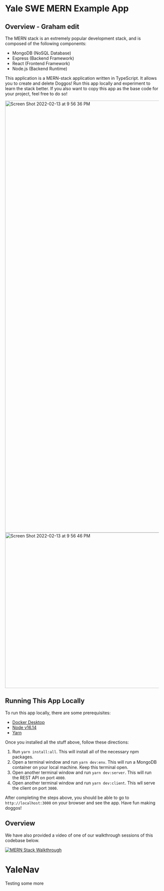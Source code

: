 # Yale SWE MERN Example App

## Overview - Graham edit

The MERN stack is an extremely popular development stack, and is composed of the following components:

- MongoDB (NoSQL Database)
- Express (Backend Framework)
- React (Frontend Framework)
- Node.js (Backend Runtime)

This application is a MERN-stack application written in TypeScript. It allows you to create and delete Doggos! Run this app locally and experiment to learn the stack better. If you also want to copy this app as the base code for your project, feel free to do so!

<div style="display: flex; flex-direction: column; justify-content: center; align-items: center;">
<img width="1411" alt="Screen Shot 2022-02-13 at 9 56 36 PM" src="https://user-images.githubusercontent.com/45532884/153793783-e5b742b2-4731-4155-b6aa-aa42c039cb94.png">

<img width="508" alt="Screen Shot 2022-02-13 at 9 56 46 PM" src="https://user-images.githubusercontent.com/45532884/153793792-155a49e1-b193-4935-9e6b-baec0b99bc96.png">
</div>

## Running This App Locally

To run this app locally, there are some prerequisites:

- [Docker Desktop](https://www.docker.com/products/docker-desktop)
- [Node v16.14](https://nodejs.org/en/)
- [Yarn](https://classic.yarnpkg.com/lang/en/docs/install/)

Once you installed all the stuff above, follow these directions:

1. Run `yarn install:all`. This will install all of the necessary npm packages.
2. Open a terminal window and run `yarn dev:env`. This will run a MongoDB container on your local machine. Keep this terminal open.
3. Open another terminal window and run `yarn dev:server`. This will run the REST API on port `4000`.
4. Open another terminal window and run `yarn dev:client`. This wll serve the client on port `3000`.

After completing the steps above, you should be able to go to `http://localhost:3000` on your browser and see the app. Have fun making doggos!

## Overview

We have also provided a video of one of our walkthrough sessions of this codebase below.

[![MERN Stack Walkthrough](https://user-images.githubusercontent.com/45532884/154608096-ab88dacd-f8e3-4dbf-8261-8ef4f8d77afc.png)](https://www.youtube.com/watch?v=7e191pUD0ks "MERN Stack Walkthrough")
# YaleNav

Testing some more
